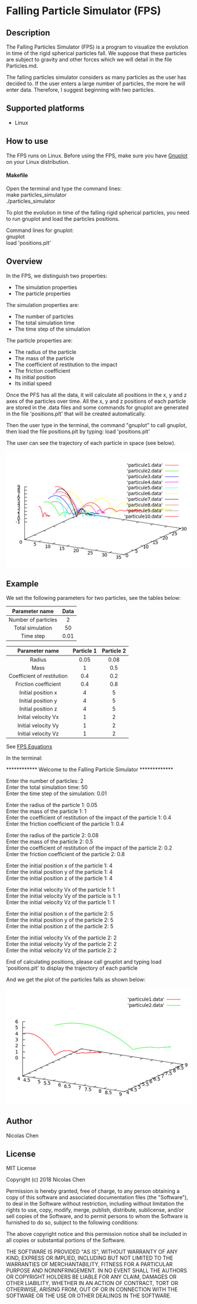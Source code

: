 # Falling Particle Simulator (FPS)

## Description

The Falling Particles Simulator (FPS) is a program to visualize the evolution in time of the rigid spherical particles fall. We suppose that these particles are subject to gravity and other forces which we will detail in the file Particles.md.

The falling particles simulator considers as many particles as the user has decided to.
If the user enters a large number of particles, the more he will enter data.
Therefore, I suggest beginning with two particles.

## Supported platforms
- Linux

## How to use

The FPS runs on Linux. Before using the FPS, make sure you have [Gnuplot](http://www.gnuplot.info/) on your Linux distribution.

#### Makefile
Open the terminal and type the command lines: <br />
make particles_simulator <br />
./particles_simulator <br />

To plot the evolution in time of the falling rigid spherical particles, you need to run gnuplot and load the particles positions.

Command lines for gnuplot: <br />
gnuplot <br />
load 'positions.plt' <br />

## Overview

In the FPS, we distinguish two properties:
- The simulation properties
- The particle properties
 
The simulation properties are:
- The number of particles
- The total simulation time
- The time step of the simulation

The particle properties are:
- The radius of the particle
- The mass of the particle
- The coefficient of restitution to the impact
- The friction coefficient
- Its initial position
- Its initial speed

Once the PFS has all the data, it will calculate all positions in the x, y and z axes of the particles over time.
All the x, y and z positions of each particle are stored in the .data files and some commands for gnuplot are generated in the file 'positions.plt' that will be created automatically.

Then the user type in the terminal, the command "gnuplot" to call gnuplot, then load the file positions.plt by typing:
load 'positions.plt'

The user can see the trajectory of each particle in space (see below).

![Particles](https://github.com/nicolaschen1/FallingParticleSimulator/blob/master/particleImages/ten_particles.png)

## Example

We set the following parameters for two particles, see the tables below: 

|Parameter name|Data|
| :---: | :---: |
| Number of particles | 2 |
| Total simulation | 50 |
|Time step|0.01|

|Parameter name|Particle 1|Particle 2|
| :---: | :---: | :---: |
| Radius | 0.05 | 0.08 |
| Mass | 1 | 0.5 |
|Coefficient of restitution|0.4|0.2|
|Friction coefficient|0.4|0.8|
|Initial position x|4|5|
|Initial position y|4|5|
|Initial position z|4|5|
|Initial velocity Vx|1|2|
|Initial velocity Vy|1|2|
|Initial velocity Vz|1|2|

See [FPS Equations](https://github.com/nicolaschen1/FallingParticleSimulator/blob/master/FPS_EQUATIONS.md)


In the terminal:

************ Welcome to the Falling Particle Simulator *************

Enter the number of particles: 2 <br />
Enter the total simulation time: 50 <br />
Enter the time step of the simulation: 0.01 <br />

Enter the radius of the particle 1: 0.05 <br />
Enter the mass of the particle 1: 1 <br />
Enter the coefficient of restitution of the impact of the particle 1: 0.4 <br />
Enter the friction coefficient of the particle 1: 0.4 <br />

Enter the radius of the particle 2: 0.08 <br />
Enter the mass of the particle 2: 0.5 <br />
Enter the coefficient of restitution of the impact of the particle 2: 0.2 <br />
Enter the friction coefficient of the particle 2: 0.8 <br />

Enter the initial position x of the particle 1: 4 <br />
Enter the initial position y of the particle 1: 4 <br />
Enter the initial position z of the particle 1: 4 <br />

Enter the initial velocity Vx of the particle 1: 1 <br />
Enter the initial velocity Vy of the particle is 1: 1 <br />
Enter the initial velocity Vz of the particle 1: 1 <br />

Enter the initial position x of the particle 2: 5 <br />
Enter the initial position y of the particle 2: 5 <br />
Enter the initial position z of the particle 2: 5 <br />

Enter the initial velocity Vx of the particle 2: 2 <br />
Enter the initial velocity Vy of the particle 2: 2 <br />
Enter the initial velocity Vz of the particle 2: 2 <br />

End of calculating positions, please call gnuplot and typing load 'positions.plt' to display the trajectory of each particle

And we get the plot of the particles falls as shown below:

![FallParticles](https://github.com/nicolaschen1/FallingParticleSimulator/blob/master/particleImages/two_particles.png)

## Author
Nicolas Chen

## License
MIT License

Copyright (c) 2018 Nicolas Chen

Permission is hereby granted, free of charge, to any person obtaining a copy
of this software and associated documentation files (the "Software"), to deal
in the Software without restriction, including without limitation the rights
to use, copy, modify, merge, publish, distribute, sublicense, and/or sell
copies of the Software, and to permit persons to whom the Software is
furnished to do so, subject to the following conditions:

The above copyright notice and this permission notice shall be included in all
copies or substantial portions of the Software.

THE SOFTWARE IS PROVIDED "AS IS", WITHOUT WARRANTY OF ANY KIND, EXPRESS OR
IMPLIED, INCLUDING BUT NOT LIMITED TO THE WARRANTIES OF MERCHANTABILITY,
FITNESS FOR A PARTICULAR PURPOSE AND NONINFRINGEMENT. IN NO EVENT SHALL THE
AUTHORS OR COPYRIGHT HOLDERS BE LIABLE FOR ANY CLAIM, DAMAGES OR OTHER
LIABILITY, WHETHER IN AN ACTION OF CONTRACT, TORT OR OTHERWISE, ARISING FROM,
OUT OF OR IN CONNECTION WITH THE SOFTWARE OR THE USE OR OTHER DEALINGS IN THE
SOFTWARE.
